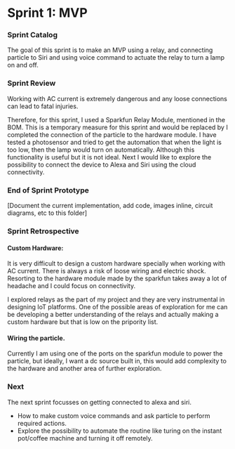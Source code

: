 # Sprint 1: MVP

### Sprint Catalog

The goal of this sprint is to make an MVP using a relay, and connecting particle to Siri and using voice command to actuate the relay to turn a lamp on and off. 

### Sprint Review  

Working with AC current is extremely dangerous and any loose connections can lead to fatal injuries. 

Therefore, for this sprint, I used a Sparkfun Relay Module, mentioned in the BOM. This is a temporary measure for this sprint and would be replaced by 
I completed the connection of the particle to the hardware module. I have tested a photosensor and tried to get the automation that when the light is too low, then the lamp would turn on automatically. Although this functionality is useful but it is not ideal. Next I would like to explore the possibility to connect the device to Alexa and Siri using the cloud connectivity. 

### End of Sprint Prototype

[Document the current implementation, add code, images inline, circuit diagrams, etc to this folder]

### Sprint Retrospective 

#### Custom Hardware: 
It is very difficult to design a custom hardware specially when working with AC current. There is always a risk of loose wiring and electric shock. 
Resorting to the hardware module made by the sparkfun takes away a lot of headache and I could focus on connectivity. 

I explored relays as the part of my project and they are very instrumental in designing IoT platforms. One of the possible areas of exploration for me can be developing a better understanding of the relays and actually making a custom hardware but that is low on the pripority list. 

#### Wiring the particle. 
Currently I am using one of the ports on the sparkfun module to power the particle, but ideally, I want a dc source built in, this would add complexity to the hardware and another area of further exploration. 



### Next

The next sprint focusses on getting connected to alexa and siri. 
- How to make custom voice commands and ask particle to perform required actions. 
- Explore the possibility to automate the routine like turing on the instant pot/coffee machine and turning it off remotely. 
